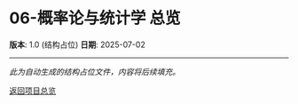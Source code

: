 # 06-概率论与统计学 总览

**版本**: 1.0 (结构占位)
**日期**: 2025-07-02

---

*此为自动生成的结构占位文件，内容将后续填充。*

[返回项目总览](../09-项目总览/00-项目总览.md)
